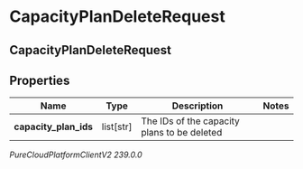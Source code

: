 # CapacityPlanDeleteRequest

## CapacityPlanDeleteRequest

## Properties

|Name | Type | Description | Notes|
|------------ | ------------- | ------------- | -------------|
| **capacity_plan_ids** | list[str] | The IDs of the capacity plans to be deleted | |



_PureCloudPlatformClientV2 239.0.0_
